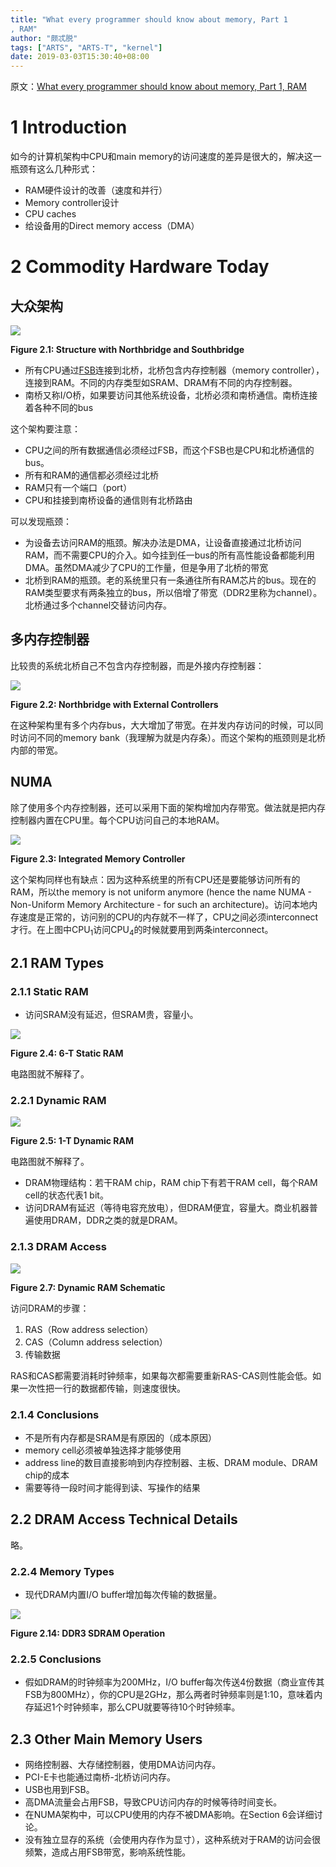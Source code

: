 ```yaml
---
title: "What every programmer should know about memory, Part 1
, RAM"
author: "颇忒脱"
tags: ["ARTS", "ARTS-T", "kernel"]
date: 2019-03-03T15:30:40+08:00
---
```


<!--more-->

原文：[What every programmer should know about memory, Part 1, RAM][origin]

# 1 Introduction

如今的计算机架构中CPU和main memory的访问速度的差异是很大的，解决这一瓶颈有这么几种形式：

* RAM硬件设计的改善（速度和并行）
* Memory controller设计
* CPU caches
* 给设备用的Direct memory access（DMA）

# 2 Commodity Hardware Today

## 大众架构

![](https://static.lwn.net/images/cpumemory/cpumemory.4.png)

**Figure 2.1: Structure with Northbridge and Southbridge**

* 所有CPU通过[FSB][wiki-fsb]连接到北桥，北桥包含内存控制器（memory controller），连接到RAM。不同的内存类型如SRAM、DRAM有不同的内存控制器。
* 南桥又称I/O桥，如果要访问其他系统设备，北桥必须和南桥通信。南桥连接着各种不同的bus

这个架构要注意：

* CPU之间的所有数据通信必须经过FSB，而这个FSB也是CPU和北桥通信的bus。
* 所有和RAM的通信都必须经过北桥
* RAM只有一个端口（port）
* CPU和挂接到南桥设备的通信则有北桥路由

可以发现瓶颈：

* 为设备去访问RAM的瓶颈。解决办法是DMA，让设备直接通过北桥访问RAM，而不需要CPU的介入。如今挂到任一bus的所有高性能设备都能利用DMA。虽然DMA减少了CPU的工作量，但是争用了北桥的带宽
* 北桥到RAM的瓶颈。老的系统里只有一条通往所有RAM芯片的bus。现在的RAM类型要求有两条独立的bus，所以倍增了带宽（DDR2里称为channel）。北桥通过多个channel交替访问内存。

## 多内存控制器

比较贵的系统北桥自己不包含内存控制器，而是外接内存控制器：

![](https://static.lwn.net/images/cpumemory/cpumemory.5.png)

**Figure 2.2: Northbridge with External Controllers**

在这种架构里有多个内存bus，大大增加了带宽。在并发内存访问的时候，可以同时访问不同的memory bank（我理解为就是内存条）。而这个架构的瓶颈则是北桥内部的带宽。

## NUMA

除了使用多个内存控制器，还可以采用下面的架构增加内存带宽。做法就是把内存控制器内置在CPU里。每个CPU访问自己的本地RAM。

![](https://static.lwn.net/images/cpumemory/cpumemory.6.png)

**Figure 2.3: Integrated Memory Controller**

这个架构同样也有缺点：因为这种系统里的所有CPU还是要能够访问所有的RAM，所以the memory is not uniform anymore (hence the name NUMA - Non-Uniform Memory Architecture - for such an architecture)。访问本地内存速度是正常的，访问别的CPU的内存就不一样了，CPU之间必须interconnect才行。在上图中CPU<sub>1</sub>访问CPU<sub>4</sub>的时候就要用到两条interconnect。


## 2.1 RAM Types

### 2.1.1 Static RAM

* 访问SRAM没有延迟，但SRAM贵，容量小。

![](https://static.lwn.net/images/cpumemory/cpumemory.7.png)

**Figure 2.4: 6-T Static RAM**

电路图就不解释了。

### 2.2.1 Dynamic RAM

![](https://static.lwn.net/images/cpumemory/cpumemory.8.png)

**Figure 2.5: 1-T Dynamic RAM**

电路图就不解释了。

* DRAM物理结构：若干RAM chip，RAM chip下有若干RAM cell，每个RAM cell的状态代表1 bit。
* 访问DRAM有延迟（等待电容充放电），但DRAM便宜，容量大。商业机器普遍使用DRAM，DDR之类的就是DRAM。

### 2.1.3 DRAM Access

![](https://static.lwn.net/images/cpumemory/cpumemory.9.png)

**Figure 2.7: Dynamic RAM Schematic**

访问DRAM的步骤：

1. RAS（Row address selection）
2. CAS（Column address selection）
3. 传输数据

RAS和CAS都需要消耗时钟频率，如果每次都需要重新RAS-CAS则性能会低。如果一次性把一行的数据都传输，则速度很快。

### 2.1.4 Conclusions

* 不是所有内存都是SRAM是有原因的（成本原因）
* memory cell必须被单独选择才能够使用
* address line的数目直接影响到内存控制器、主板、DRAM module、DRAM chip的成本
* 需要等待一段时间才能得到读、写操作的结果

## 2.2 DRAM Access Technical Details

略。

### 2.2.4 Memory Types

* 现代DRAM内置I/O buffer增加每次传输的数据量。

![](https://static.lwn.net/images/cpumemory/cpumemory.47.png)

**Figure 2.14: DDR3 SDRAM Operation**

### 2.2.5 Conclusions

* 假如DRAM的时钟频率为200MHz，I/O buffer每次传送4份数据（商业宣传其FSB为800MHz），你的CPU是2GHz，那么两者时钟频率则是1:10，意味着内存延迟1个时钟频率，那么CPU就要等待10个时钟频率。

## 2.3 Other Main Memory Users

* 网络控制器、大存储控制器，使用DMA访问内存。
* PCI-E卡也能通过南桥-北桥访问内存。
* USB也用到FSB。
* 高DMA流量会占用FSB，导致CPU访问内存的时候等待时间变长。
* 在NUMA架构中，可以CPU使用的内存不被DMA影响。在Section 6会详细讨论。
* 没有独立显存的系统（会使用内存作为显寸），这种系统对于RAM的访问会很频繁，造成占用FSB带宽，影响系统性能。

[origin]: https://lwn.net/Articles/250967/
[wiki-fsb]: https://en.wikipedia.org/wiki/Front-side_bus